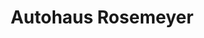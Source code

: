 ---
title: "Autohaus Rosemeyer"
url: /stolberg-rhld/autohaus-rosemeyer-wuerselener-strasse/
shop: Autohaus
---